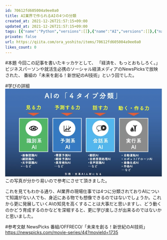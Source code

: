 ```yaml
---
id: 70612fd605004a9ee0a0
title: AI業界で作られるAIの4つの分類
created_at: 2021-12-26T21:57:15+09:00
updated_at: 2021-12-26T21:57:15+09:00
tags: [{"name":"Python","versions":[]},{"name":"AI","versions":[]},{"name":"学び","versions":[]}]
private: false
url: https://qiita.com/ora_yoshito/items/70612fd605004a9ee0a0
likes_count: 0
---
```


 
      
#本題
今回この記事を書いたキッカケとして、
「経済を、もっとおもしろく。」ビジネスパーソンや就活生必携のソーシャル経済メディアのNewsPicksで放映された、
番組の「未来を創る！新世紀のAI技術」という回でした。

#学びの詳細
![picture 1](../../images/3cf343e1857aad65ec5f5e5aeb91d18a73d3a7f76b7dbe9767151bce5cdb0ee1.png)  
この写真が分かり易いので参考にさせて頂きました。

これを見てもわかる通り、AI業界の現場仕事では4つに分類されておりAIについて知識がない人でも、身近にある物でも想像できるのではないでしょうか。これから更に発展していくAIの知見を高くすることは大事だと思いますし、どう動くのかどう育成するのかなどを深堀すると、更に学び楽しさが出来るのではないかと思いました。

#参考文献
NewsPicks
番組/OFFRECO/「未来を創る！新世紀のAI技術」
https://newspicks.com/movie-series/44?movieId=1735
